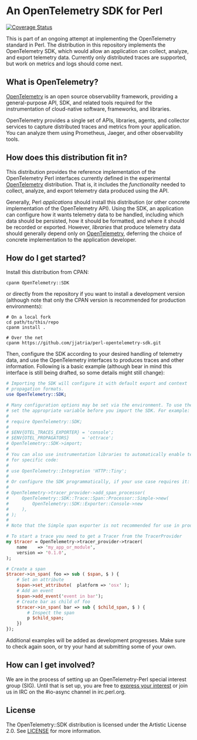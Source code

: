 # An OpenTelemetry SDK for Perl

[![Coverage Status][badge]][coveralls]

This is part of an ongoing attempt at implementing the OpenTelemetry standard
in Perl. The distribution in this repository implements the OpenTelemetry SDK,
which would allow an application can collect, analyze, and export telemetry
data. Currently only distributed traces are supported, but work on metrics and
logs should come next.

## What is OpenTelemetry?

[OpenTelemetry][home] is an open source observability framework, providing a
general-purpose API, SDK, and related tools required for the instrumentation
of cloud-native software, frameworks, and libraries.

OpenTelemetry provides a single set of APIs, libraries, agents, and collector
services to capture distributed traces and metrics from your application. You
can analyze them using Prometheus, Jaeger, and other observability tools.

## How does this distribution fit in?

This distribution provides the reference implementation of the OpenTelemetry
Perl interfaces currently defined in the experimental [OpenTelemetry][api]
distribution. That is, it includes the *functionality* needed to collect,
analyze, and export telemetry data produced using the API.

Generally, Perl *applications* should install this distribution (or other
concrete implementation of the OpenTelemetry API). Using the SDK, an
application can configure how it wants telemetry data to be handled,
including which data should be persisted, how it should be formatted, and
where it should be recorded or exported. However, *libraries* that produce
telemetry data should generally depend only on [OpenTelemetry][api],
deferring the choice of concrete implementation to the application developer.

## How do I get started?

Install this distribution from CPAN:
```
cpanm OpenTelemetry::SDK
```
or directly from the repository if you want to install a development
version (although note that only the CPAN version is recommended for
production environments):
```
# On a local fork
cd path/to/this/repo
cpanm install .

# Over the net
cpanm https://github.com/jjatria/perl-opentelemetry-sdk.git
```

Then, configure the SDK according to your desired handling of telemetry data,
and use the OpenTelemetry interfaces to produces traces and other information.
Following is a basic example (although bear in mind this interface is still
being drafted, so some details might still change):

``` perl
# Importing the SDK will configure it with default export and context
# propagation formats.
use OpenTelemetry::SDK;

# Many configuration options may be set via the environment. To use them,
# set the appropriate variable before you import the SDK. For example:
#
# require OpenTelemetry::SDK;
#
# $ENV{OTEL_TRACES_EXPORTER} = 'console';
# $ENV{OTEL_PROPAGATORS}     = 'ottrace';
# OpenTelemetry::SDK->import;
#
# You can also use instrumentation libraries to automatically enable telemetry
# for specific code:
#
# use OpenTelemetry::Integration 'HTTP::Tiny';
#
# Or configure the SDK programmatically, if your use case requires it:
#
# OpenTelemetry->tracer_provider->add_span_processor(
#     OpenTelemetry::SDK::Trace::Span::Processor::Simple->new(
#         OpenTelemetry::SDK::Exporter::Console->new
#     ),
# );
#
# Note that the Simple span exporter is not recommended for use in production.

# To start a trace you need to get a Tracer from the TracerProvider
my $tracer = OpenTelemetry->tracer_provider->tracer(
    name    => 'my_app_or_module',
    version => '0.1.0',
);

# Create a span
$tracer->in_span( foo => sub ( $span, $ ) {
    # Set an attribute
    $span->set_attribute(  platform => 'osx' );
    # Add an event
    $span->add_event('event in bar');
    # Create bar as child of foo
    $tracer->in_span( bar => sub { $child_span, $ ) {
        # Inspect the span
        p $child_span;
    })
});
```

Additional examples will be added as development progresses. Make sure to
check again soon, or try your hand at submitting some of your own.

## How can I get involved?

We are in the process of setting up an OpenTelemetry-Perl special interest
group (SIG). Until that is set up, you are free to [express your
interest][sig] or join us in IRC on the #io-async channel in irc.perl.org.

## License

The OpenTelemetry::SDK distribution is licensed under the Artistic License 2.0.
See [LICENSE] for more information.

[api]: https://github.com/jjatria/perl-opentelemetry
[badge]: https://coveralls.io/repos/github/jjatria/perl-opentelemetry-sdk/badge.svg?branch=main
[coveralls]: https://coveralls.io/github/jjatria/perl-opentelemetry-sdk?branch=main
[home]: https://opentelemetry.io
[license]: https://github.com/jjatria/perl-opentelemetry-sdk/blob/main/LICENSE
[sig]: https://github.com/open-telemetry/community/issues/828
